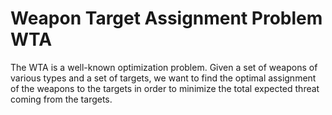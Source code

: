 # Weapon Target Assignment Problem WTA
 The WTA is a well-known optimization problem. Given a set of weapons of various types and a set of targets, we want to find the optimal assignment of the weapons to the targets in order to minimize the total expected threat coming from the targets.
